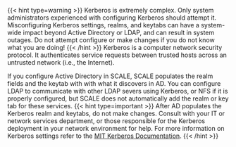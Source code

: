&NewLine;

{{< hint type=warning >}}
Kerberos is extremely complex. Only system administrators experienced with configuring Kerberos should attempt it. 
Misconfiguring Kerberos settings, realms, and keytabs can have a system-wide impact beyond Active Directory or LDAP,  and can result in system outages.
Do not attempt configure or make changes if you do not know what you are doing!
{{< /hint >}}
Kerberos is a computer network security protocol. It authenticates service requests between trusted hosts across an untrusted network  (i.e., the Internet). 

If you configure Active Directory in SCALE, SCALE populates the realm fields and the keytab with with what it discovers in AD. 
You can configure LDAP to communicate with other LDAP severs using Kerberos, or NFS if it is properly configured, but SCALE does not automatically add the realm or key tab for these services.
{{< hint type=important >}}
After AD populates the Kerberos realm and keytabs, do not make changes. Consult with your IT or network services department, or those responsible for the Kerberos deployment in your network environment for help. 
For more information on Kerberos settings refer to the [MIT Kerberos Documentation](https://web.mit.edu/kerberos/krb5-latest/doc/).
{{< /hint >}}